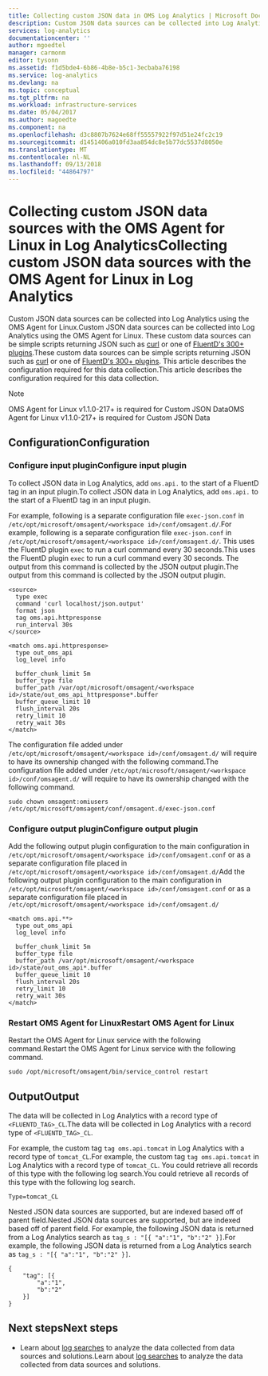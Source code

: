 ```yaml
---
title: Collecting custom JSON data in OMS Log Analytics | Microsoft Docs
description: Custom JSON data sources can be collected into Log Analytics using the OMS Agent for Linux.  These custom data sources can be simple scripts returning JSON such as curl or one of FluentD's 300+ plugins. This article describes the configuration required for this data collection.
services: log-analytics
documentationcenter: ''
author: mgoedtel
manager: carmonm
editor: tysonn
ms.assetid: f1d5bde4-6b86-4b8e-b5c1-3ecbaba76198
ms.service: log-analytics
ms.devlang: na
ms.topic: conceptual
ms.tgt_pltfrm: na
ms.workload: infrastructure-services
ms.date: 05/04/2017
ms.author: magoedte
ms.component: na
ms.openlocfilehash: d3c8807b7624e68ff55557922f97d51e24fc2c19
ms.sourcegitcommit: d1451406a010fd3aa854dc8e5b77dc5537d8050e
ms.translationtype: MT
ms.contentlocale: nl-NL
ms.lasthandoff: 09/13/2018
ms.locfileid: "44864797"
---
```

# <a name="collecting-custom-json-data-sources-with-the-oms-agent-for-linux-in-log-analytics"></a><span data-ttu-id="bf738-105">Collecting custom JSON data sources with the OMS Agent for Linux in Log Analytics</span><span class="sxs-lookup"><span data-stu-id="bf738-105">Collecting custom JSON data sources with the OMS Agent for Linux in Log Analytics</span></span>
<span data-ttu-id="bf738-106">Custom JSON data sources can be collected into Log Analytics using the OMS Agent for Linux.</span><span class="sxs-lookup"><span data-stu-id="bf738-106">Custom JSON data sources can be collected into Log Analytics using the OMS Agent for Linux.</span></span>  <span data-ttu-id="bf738-107">These custom data sources can be simple scripts returning JSON such as [curl](https://curl.haxx.se/) or one of [FluentD's 300+ plugins](http://www.fluentd.org/plugins/all).</span><span class="sxs-lookup"><span data-stu-id="bf738-107">These custom data sources can be simple scripts returning JSON such as [curl](https://curl.haxx.se/) or one of [FluentD's 300+ plugins](http://www.fluentd.org/plugins/all).</span></span> <span data-ttu-id="bf738-108">This article describes the configuration required for this data collection.</span><span class="sxs-lookup"><span data-stu-id="bf738-108">This article describes the configuration required for this data collection.</span></span>

> [!NOTE]
> <span data-ttu-id="bf738-109">OMS Agent for Linux v1.1.0-217+ is required for Custom JSON Data</span><span class="sxs-lookup"><span data-stu-id="bf738-109">OMS Agent for Linux v1.1.0-217+ is required for Custom JSON Data</span></span>

## <a name="configuration"></a><span data-ttu-id="bf738-110">Configuration</span><span class="sxs-lookup"><span data-stu-id="bf738-110">Configuration</span></span>

### <a name="configure-input-plugin"></a><span data-ttu-id="bf738-111">Configure input plugin</span><span class="sxs-lookup"><span data-stu-id="bf738-111">Configure input plugin</span></span>

<span data-ttu-id="bf738-112">To collect JSON data in Log Analytics, add `oms.api.` to the start of a FluentD tag in an input plugin.</span><span class="sxs-lookup"><span data-stu-id="bf738-112">To collect JSON data in Log Analytics, add `oms.api.` to the start of a FluentD tag in an input plugin.</span></span>

<span data-ttu-id="bf738-113">For example, following is a separate configuration file `exec-json.conf` in `/etc/opt/microsoft/omsagent/<workspace id>/conf/omsagent.d/`.</span><span class="sxs-lookup"><span data-stu-id="bf738-113">For example, following is a separate configuration file `exec-json.conf` in `/etc/opt/microsoft/omsagent/<workspace id>/conf/omsagent.d/`.</span></span>  <span data-ttu-id="bf738-114">This uses the FluentD plugin `exec` to run a curl command every 30 seconds.</span><span class="sxs-lookup"><span data-stu-id="bf738-114">This uses the FluentD plugin `exec` to run a curl command every 30 seconds.</span></span>  <span data-ttu-id="bf738-115">The output from this command is collected by the JSON output plugin.</span><span class="sxs-lookup"><span data-stu-id="bf738-115">The output from this command is collected by the JSON output plugin.</span></span>

```
<source>
  type exec
  command 'curl localhost/json.output'
  format json
  tag oms.api.httpresponse
  run_interval 30s
</source>

<match oms.api.httpresponse>
  type out_oms_api
  log_level info

  buffer_chunk_limit 5m
  buffer_type file
  buffer_path /var/opt/microsoft/omsagent/<workspace id>/state/out_oms_api_httpresponse*.buffer
  buffer_queue_limit 10
  flush_interval 20s
  retry_limit 10
  retry_wait 30s
</match>
```
<span data-ttu-id="bf738-116">The configuration file added under `/etc/opt/microsoft/omsagent/<workspace id>/conf/omsagent.d/` will require to have its ownership changed with the following command.</span><span class="sxs-lookup"><span data-stu-id="bf738-116">The configuration file added under `/etc/opt/microsoft/omsagent/<workspace id>/conf/omsagent.d/` will require to have its ownership changed with the following command.</span></span>

`sudo chown omsagent:omiusers /etc/opt/microsoft/omsagent/conf/omsagent.d/exec-json.conf`

### <a name="configure-output-plugin"></a><span data-ttu-id="bf738-117">Configure output plugin</span><span class="sxs-lookup"><span data-stu-id="bf738-117">Configure output plugin</span></span> 
<span data-ttu-id="bf738-118">Add the following output plugin configuration to the main configuration in `/etc/opt/microsoft/omsagent/<workspace id>/conf/omsagent.conf` or as a separate configuration file placed in `/etc/opt/microsoft/omsagent/<workspace id>/conf/omsagent.d/`</span><span class="sxs-lookup"><span data-stu-id="bf738-118">Add the following output plugin configuration to the main configuration in `/etc/opt/microsoft/omsagent/<workspace id>/conf/omsagent.conf` or as a separate configuration file placed in `/etc/opt/microsoft/omsagent/<workspace id>/conf/omsagent.d/`</span></span>

```
<match oms.api.**>
  type out_oms_api
  log_level info

  buffer_chunk_limit 5m
  buffer_type file
  buffer_path /var/opt/microsoft/omsagent/<workspace id>/state/out_oms_api*.buffer
  buffer_queue_limit 10
  flush_interval 20s
  retry_limit 10
  retry_wait 30s
</match>
```

### <a name="restart-oms-agent-for-linux"></a><span data-ttu-id="bf738-119">Restart OMS Agent for Linux</span><span class="sxs-lookup"><span data-stu-id="bf738-119">Restart OMS Agent for Linux</span></span>
<span data-ttu-id="bf738-120">Restart the OMS Agent for Linux service with the following command.</span><span class="sxs-lookup"><span data-stu-id="bf738-120">Restart the OMS Agent for Linux service with the following command.</span></span>

    sudo /opt/microsoft/omsagent/bin/service_control restart 

## <a name="output"></a><span data-ttu-id="bf738-121">Output</span><span class="sxs-lookup"><span data-stu-id="bf738-121">Output</span></span>
<span data-ttu-id="bf738-122">The data will be collected in Log Analytics with a record type of `<FLUENTD_TAG>_CL`.</span><span class="sxs-lookup"><span data-stu-id="bf738-122">The data will be collected in Log Analytics with a record type of `<FLUENTD_TAG>_CL`.</span></span>

<span data-ttu-id="bf738-123">For example, the custom tag `tag oms.api.tomcat` in Log Analytics with a record type of `tomcat_CL`.</span><span class="sxs-lookup"><span data-stu-id="bf738-123">For example, the custom tag `tag oms.api.tomcat` in Log Analytics with a record type of `tomcat_CL`.</span></span>  <span data-ttu-id="bf738-124">You could retrieve all records of this type with the following log search.</span><span class="sxs-lookup"><span data-stu-id="bf738-124">You could retrieve all records of this type with the following log search.</span></span>

    Type=tomcat_CL

<span data-ttu-id="bf738-125">Nested JSON data sources are supported, but are indexed based off of parent field.</span><span class="sxs-lookup"><span data-stu-id="bf738-125">Nested JSON data sources are supported, but are indexed based off of parent field.</span></span> <span data-ttu-id="bf738-126">For example, the following JSON data is returned from a Log Analytics search as `tag_s : "[{ "a":"1", "b":"2" }]`.</span><span class="sxs-lookup"><span data-stu-id="bf738-126">For example, the following JSON data is returned from a Log Analytics search as `tag_s : "[{ "a":"1", "b":"2" }]`.</span></span>

```
{
    "tag": [{
        "a":"1",
        "b":"2"
    }]
}
```


## <a name="next-steps"></a><span data-ttu-id="bf738-127">Next steps</span><span class="sxs-lookup"><span data-stu-id="bf738-127">Next steps</span></span>
* <span data-ttu-id="bf738-128">Learn about [log searches](log-analytics-log-searches.md) to analyze the data collected from data sources and solutions.</span><span class="sxs-lookup"><span data-stu-id="bf738-128">Learn about [log searches](log-analytics-log-searches.md) to analyze the data collected from data sources and solutions.</span></span> 
 
